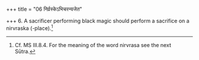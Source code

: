 +++
title = "06 निर्व्रस्केऽभिचरन्यजेत"

+++
6. A sacrificer performing black magic should perform a sacrifice on a nirvraska (-place).[^1]  


[^1]: Cf. MS III.8.4. For the meaning of the word nirvrasa see the next Sūtra. 
